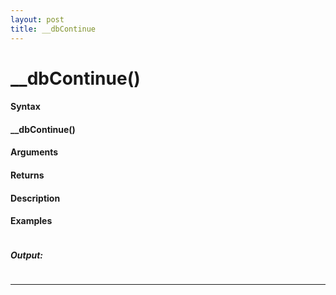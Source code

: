 ```yaml
---
layout: post
title: __dbContinue
---
```


# __dbContinue()


#### Syntax

#### __dbContinue()

#### Arguments

#### Returns

#### Description

#### Examples

```

```

##### Output:

```

```

---